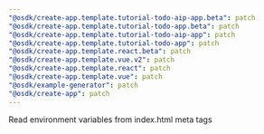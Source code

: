 ```yaml
---
"@osdk/create-app.template.tutorial-todo-aip-app.beta": patch
"@osdk/create-app.template.tutorial-todo-app.beta": patch
"@osdk/create-app.template.tutorial-todo-aip-app": patch
"@osdk/create-app.template.tutorial-todo-app": patch
"@osdk/create-app.template.react.beta": patch
"@osdk/create-app.template.vue.v2": patch
"@osdk/create-app.template.react": patch
"@osdk/create-app.template.vue": patch
"@osdk/example-generator": patch
"@osdk/create-app": patch
---
```


Read environment variables from index.html meta tags